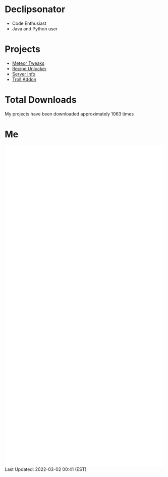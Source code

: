 # Declipsonator
- Code Enthusiast
- Java and Python user
# Projects
- [Meteor Tweaks](https://github.com/Declipsonator/Meteor-Tweaks)
- [Recipe Unlocker](https://github.com/Declipsonator/Recipe-Unlocker)
- [Server Info](https://github.com/Declipsonator/Server-Info)
- [Troll Addon](https://github.com/Declipsonator/Troll-Addon)


# Total Downloads
My projects have been downloaded approximately 1063 times 
# Me
<img align="center" src="/github-metrics.svg" alt="Metrics">
Last Updated: 2022-03-02 00:41 (EST)
